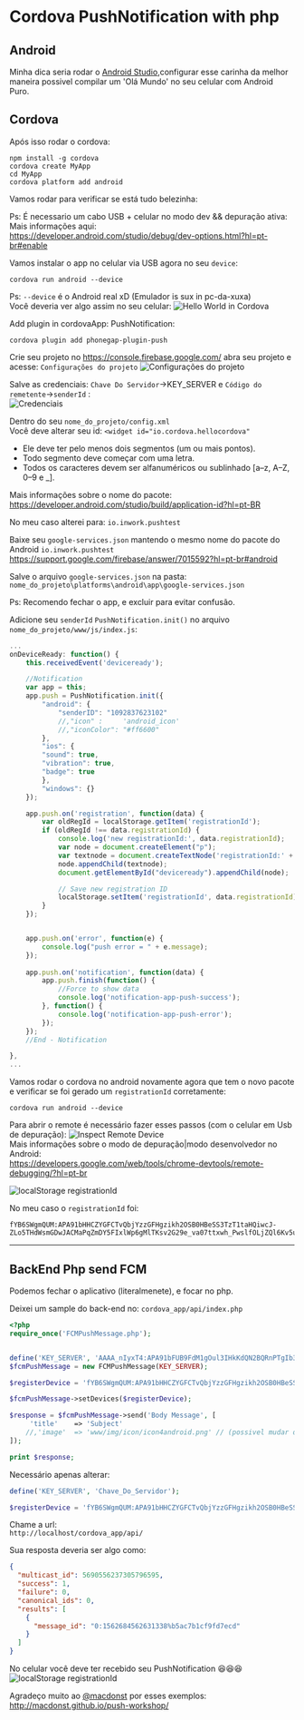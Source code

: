 # Cordova PushNotification with php  

## Android 

Minha dica seria rodar o [Android Studio](https://developer.android.com/studio),configurar esse carinha da melhor maneira possivel compilar um 'Olá Mundo' no seu celular com Android Puro. 


## Cordova  
Após isso rodar o cordova:  



```shell
npm install -g cordova  
cordova create MyApp  
cd MyApp  
cordova platform add android  
```


Vamos rodar para verificar se está tudo belezinha:  

Ps: É necessario um cabo USB + celular no modo dev && depuração ativa:  
Mais informações aqui:  
https://developer.android.com/studio/debug/dev-options.html?hl=pt-br#enable

Vamos instalar o app no celular via USB agora no seu `device`:
```shell
cordova run android --device  
```  
Ps: `--device` é o Android real xD (Emulador is sux in pc-da-xuxa)   
Você deveria ver algo assim no seu celular:
![Hello World in Cordova](readme_imgs/first_screen.jpg)    





Add plugin in cordovaApp: PushNotification:  
```shell
cordova plugin add phonegap-plugin-push
```


Crie seu projeto no https://console.firebase.google.com/ abra seu projeto e acesse: `Configurações do projeto` 
![Configurações do projeto](readme_imgs/config.png)  


Salve as credenciais: `Chave Do Servidor`->KEY_SERVER e `Código do remetente`->`senderId` :  
![Credenciais](readme_imgs/get_token.png)      


Dentro do seu `nome_do_projeto/config.xml`   
Você deve alterar seu id: `<widget id="io.cordova.hellocordova"`    
* Ele deve ter pelo menos dois segmentos (um ou mais pontos).
* Todo segmento deve começar com uma letra.
* Todos os caracteres devem ser alfanuméricos ou sublinhado [a–z, A–Z, 0–9 e _].  

Mais informações sobre o nome do pacote: https://developer.android.com/studio/build/application-id?hl=pt-BR


No meu caso alterei para: `io.inwork.pushtest`

Baixe seu `google-services.json` mantendo o mesmo nome do pacote do Android `io.inwork.pushtest`  
https://support.google.com/firebase/answer/7015592?hl=pt-br#android


Salve o arquivo `google-services.json` na pasta: `nome_do_projeto\platforms\android\app\google-services.json`  

Ps: Recomendo fechar o app, e excluir para evitar confusão.

Adicione seu `senderId` `PushNotification.init()` no arquivo `nome_do_projeto/www/js/index.js`:
```js
...
onDeviceReady: function() {
	this.receivedEvent('deviceready');

	//Notification	
	var app = this;	
	app.push = PushNotification.init({
		"android": {
			"senderID": "1092837623102"
			//,"icon" : 	'android_icon'
			//,"iconColor": "#ff6600"			 
		},
		"ios": {
		"sound": true,
		"vibration": true,
		"badge": true
		},
		"windows": {}
	});

  	app.push.on('registration', function(data) {
		var oldRegId = localStorage.getItem('registrationId');
		if (oldRegId !== data.registrationId) {
			console.log('new registrationId:', data.registrationId);
			var node = document.createElement("p");
			var textnode = document.createTextNode('registrationId:' + data.registrationId);
			node.appendChild(textnode);
			document.getElementById("deviceready").appendChild(node);

			// Save new registration ID
			localStorage.setItem('registrationId', data.registrationId);
		}
	});


	app.push.on('error', function(e) {
		console.log("push error = " + e.message);
	});
	
	app.push.on('notification', function(data) {		
		app.push.finish(function() {			 
			//Force to show data
			console.log('notification-app-push-success');
		}, function() {
			console.log('notification-app-push-error');
		});
	});
	//End - Notification

},
...
```



Vamos rodar o cordova no android novamente agora que tem o novo pacote e verificar se foi gerado um `registrationId` corretamente:  
```shell
cordova run android --device  
```    

Para abrir o remote é necessário fazer esses passos (com o celular em Usb de depuração):
![Inspect Remote Device](readme_imgs/inspect_remote_device.png)  
Mais informações sobre o modo de depuração|modo desenvolvedor no Android:  
https://developers.google.com/web/tools/chrome-devtools/remote-debugging/?hl=pt-br  



![localStorage registrationId](readme_imgs/registrationid.png)  

No meu caso o `registrationId` foi:
```
fYB6SWgmQUM:APA91bHHCZYGFCTvQbjYzzGFHgzikh2OSB0HBeSS3TzT1taHQiwcJ-ZLo5THdWsmGDwJACMaPqZmDY5FIxlWp6gMlTKsv2G29e_va07ttxwh_PwslfOLjZQl6Kv5u7V0hKBSLOqqCeN3
```  
--- 

## BackEnd Php send FCM

Podemos fechar o aplicativo (literalmenete), e focar no php.


Deixei um sample do back-end no: `cordova_app/api/index.php`
```php
<?php
require_once('FCMPushMessage.php');


define('KEY_SERVER', 'AAAA_nIyxT4:APA91bFUB9FdM1gOul3IHkKdQN2BQRnPTgIb3wun1O65jd_7L_M5W4DaCffTEe1_KLwYO2iT6BOHEpK_-ErKeQFbwtIY0_ZDvUcs-lRVY4iipNeRQSGenrOPDi-F7VbOMmTk8m41-n6x');
$fcmPushMessage = new FCMPushMessage(KEY_SERVER);

$registerDevice = 'fYB6SWgmQUM:APA91bHHCZYGFCTvQbjYzzGFHgzikh2OSB0HBeSS3TzT1taHQiwcJ-ZLo5THdWsmGDwJACMaPqZmDY5FIxlWp6gMlTKsv2G29e_va07ttxwh_PwslfOLjZQl6Kv5u7V0hKBSLOqqCeN3';

$fcmPushMessage->setDevices($registerDevice);

$response = $fcmPushMessage->send('Body Message', [
	 'title'	=> 'Subject'
	//,'image'	=> 'www/img/icon/icon4android.png' // (possivel mudar dinamicamente desde que na exista na pasta local do App)
]);

print $response;


``` 

Necessário apenas alterar:
```php
define('KEY_SERVER', 'Chave_Do_Servidor');

$registerDevice = 'fYB6SWgmQUM:APA91bHHCZYGFCTvQbjYzzGFHgzikh2OSB0HBeSS3TzT1taHQiwcJ-ZLo5THdWsmGDwJACMaPqZmDY5FIxlWp6gMlTKsv2G29e_va07ttxwh_PwslfOLjZQl6Kv5u7V0hKBSLOqqCeN3';
```

Chame a url:  
`http://localhost/cordova_app/api/` 

Sua resposta deveria ser algo como:
```json
{
  "multicast_id": 5690556237305796595,
  "success": 1,
  "failure": 0,
  "canonical_ids": 0,
  "results": [
    {
      "message_id": "0:1562684562631338%b5ac7b1cf9fd7ecd"
    }
  ]
}
``` 

No celular você deve ter recebido seu PushNotification 😆😆😆 
![localStorage registrationId](readme_imgs/push_on_device.jpg)  




Agradeço muito ao [@macdonst](https://github.com/macdonst) por esses exemplos:  
http://macdonst.github.io/push-workshop/


